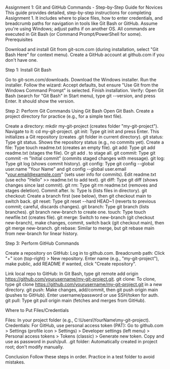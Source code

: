 Assignment 1: Git and GitHub Commands - Step-by-Step Guide for Novices
This guide provides detailed, step-by-step instructions for completing Assignment 1. It includes where to place files, how to enter credentials, and breadcrumb paths for navigation in tools like Git Bash or GitHub. Assume you're using Windows; adjust paths if on another OS. All commands are executed in Git Bash (or Command Prompt/PowerShell for some).
Prerequisites

Download and install Git from git-scm.com (during installation, select "Git Bash Here" for context menu).
Create a GitHub account at github.com if you don't have one.

Step 1: Install Git Bash

Go to git-scm.com/downloads.
Download the Windows installer.
Run the installer.
Follow the wizard: Accept defaults, but ensure "Use Git from the Windows Command Prompt" is selected.
Finish installation.
Verify: Open Git Bash (search for "Git Bash" in Start menu), type git --version, and press Enter. It should show the version.

Step 2: Perform Git Commands Using Git Bash
Open Git Bash. Create a project directory for practice (e.g., for a simple text file).

Create a directory: mkdir my-git-project (creates folder "my-git-project").
Navigate to it: cd my-git-project.
git init: Type git init and press Enter. This initializes a Git repository (creates .git folder in current directory).
git status: Type git status. Shows the repository status (e.g., no commits yet).
Create a file: Type touch readme.txt (creates an empty file).
git add: Type git add readme.txt (stages the file). Or git add . to stage all.
git commit: Type git commit -m "Initial commit" (commits staged changes with message).
git log: Type git log (shows commit history).
git config: Type git config --global user.name "Your Name" and git config --global user.email "your.email@example.com" (sets user info for commits).
Edit readme.txt (use echo "Hello" >> readme.txt to add text).
git diff: Type git diff (shows changes since last commit).
git rm: Type git rm readme.txt (removes and stages deletion). Commit after.
ls: Type ls (lists files in directory).
git checkout: Create a branch first (see below), then git checkout main to switch back.
git reset: Type git reset --hard HEAD~1 (reverts to previous commit; careful, discards changes).
git branch: Type git branch (lists branches). git branch new-branch to create one.
touch: Type touch newfile.txt (creates file).
git merge: Switch to new-branch (git checkout new-branch), make changes, commit, switch back (git checkout main), then git merge new-branch.
git rebase: Similar to merge, but git rebase main from new-branch for linear history.

Step 3: Perform GitHub Commands

Create a repository on GitHub:
Log in to github.com.
Breadcrumb path: Click "+" icon (top-right) > New repository.
Enter name (e.g., "my-git-project"), make public, add README if wanted, click "Create repository".


Link local repo to GitHub: In Git Bash, type git remote add origin https://github.com/yourusername/my-git-project.git.
git clone: To clone, type git clone https://github.com/yourusername/my-git-project.git in a new directory.
git push: Make changes, add/commit, then git push origin main (pushes to GitHub). Enter username/password or use SSH/token for auth.
git pull: Type git pull origin main (fetches and merges from GitHub).

Where to Put Files/Credentials

Files: In your project folder (e.g., C:\Users\YourName\my-git-project).
Credentials: For GitHub, use personal access token (PAT): Go to github.com > Settings (profile icon > Settings) > Developer settings (left menu) > Personal access tokens > Tokens (classic) > Generate new token. Copy and use as password in push/pull.
.git folder: Automatically created in project root; don't modify manually.

Conclusion
Follow these steps in order. Practice in a test folder to avoid mistakes.
